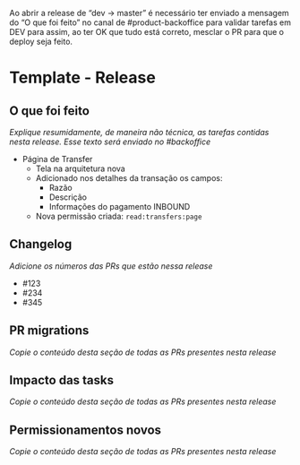Ao abrir a release de “dev -> master” é necessário ter enviado a mensagem do “O que foi feito” no canal de #product-backoffice para validar tarefas em DEV para assim, ao ter OK que tudo está correto, mesclar o PR para que o deploy seja feito.

# Template - Release

## O que foi feito

_Explique resumidamente, de maneira não técnica, as tarefas contidas nesta release. Esse texto será enviado no #backoffice_

- Página de Transfer
  - Tela na arquitetura nova
  - Adicionado nos detalhes da transação os campos:
    - Razão
    - Descrição
    - Informações do pagamento INBOUND
  - Nova permissão criada: `read:transfers:page`

## Changelog

_Adicione os números das PRs que estão nessa release_

- #123
- #234
- #345

## PR migrations

_Copie o conteúdo desta seção de todas as PRs presentes nesta release_

## Impacto das tasks

_Copie o conteúdo desta seção de todas as PRs presentes nesta release_

## Permissionamentos novos

_Copie o conteúdo desta seção de todas as PRs presentes nesta release_
